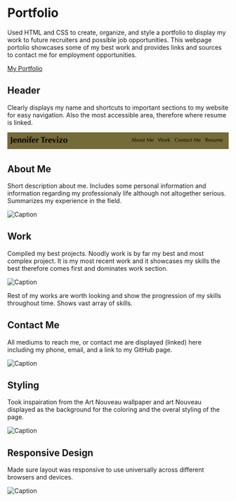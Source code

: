 # Portfolio

Used HTML and CSS to create, organize, and style a portfolio to display my work to future recruiters and possible job opportunities. This webpage portolio showcases some of my best work and provides links and sources to contact me for employment opportunities.

[My Portfolio](https://jtrevz.github.io/practiceprofile/)

## Header

Clearly displays my name and shortcuts to important sections to my website for easy navigation. Also the most accessible area, therefore where resume is linked.

![Caption](/assets/images/header.png)

## About Me

Short description about me. Includes some personal information and information regarding my professionaly life although not altogether serious. Summarizes my experience in the field.

![Caption](/assets/images/refactor_original.png)

## Work

Compiled my best projects. Noodly work is by far my best and most complex project. It is my most recent work and it showcases my skills the best therefore comes first and dominates work section.

![Caption](/assets/images/accessibility.png)

Rest of my works are worth looking and show the progression of my skills throughout time. Shows vast array of skills.

## Contact Me

All mediums to reach me, or contact me are displayed (linked) here including my phone, email, and a link to my GitHub page.

![Caption](/assets/images/accessibility.png)

## Styling

Took inspairation from the Art Nouveau wallpaper and art Nouveau displayed as the background for the coloring and the overal styling of the page.

![Caption](/assets/images/accessibility.png)

## Responsive Design

Made sure layout was responsive to use universally across different browsers and devices.

![Caption](/assets/images/accessibility.png)
